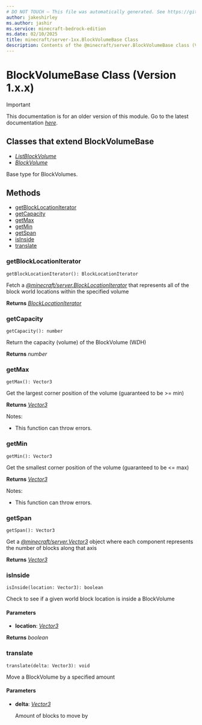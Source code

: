 ```yaml
---
# DO NOT TOUCH — This file was automatically generated. See https://github.com/mojang/minecraftapidocsgenerator to modify descriptions, examples, etc.
author: jakeshirley
ms.author: jashir
ms.service: minecraft-bedrock-edition
ms.date: 02/10/2025
title: minecraft/server-1xx.BlockVolumeBase Class
description: Contents of the @minecraft/server.BlockVolumeBase class (Version 1.x.x).
---
```

# BlockVolumeBase Class (Version 1.x.x)

> [!IMPORTANT]
> This documentation is for an older version of this module. Go to the latest documentation [*here*](../../../scriptapi/minecraft/server/BlockVolumeBase.md).

## Classes that extend BlockVolumeBase
- [*ListBlockVolume*](ListBlockVolume.md)
- [*BlockVolume*](BlockVolume.md)

Base type for BlockVolumes.

## Methods
- [getBlockLocationIterator](#getblocklocationiterator)
- [getCapacity](#getcapacity)
- [getMax](#getmax)
- [getMin](#getmin)
- [getSpan](#getspan)
- [isInside](#isinside)
- [translate](#translate)

### **getBlockLocationIterator**
`
getBlockLocationIterator(): BlockLocationIterator
`

Fetch a [*@minecraft/server.BlockLocationIterator*](../../../priorscriptapi/minecraft/server-1xx/BlockLocationIterator.md) that represents all of the block world locations within the specified volume

**Returns** [*BlockLocationIterator*](BlockLocationIterator.md)

### **getCapacity**
`
getCapacity(): number
`

Return the capacity (volume) of the BlockVolume (W*D*H)

**Returns** *number*

### **getMax**
`
getMax(): Vector3
`

Get the largest corner position of the volume (guaranteed to be >= min)

**Returns** [*Vector3*](Vector3.md)
  
Notes:
- This function can throw errors.

### **getMin**
`
getMin(): Vector3
`

Get the smallest corner position of the volume (guaranteed to be <= max)

**Returns** [*Vector3*](Vector3.md)
  
Notes:
- This function can throw errors.

### **getSpan**
`
getSpan(): Vector3
`

Get a [*@minecraft/server.Vector3*](../../../priorscriptapi/minecraft/server-1xx/Vector3.md) object where each component represents the number of blocks along that axis

**Returns** [*Vector3*](Vector3.md)

### **isInside**
`
isInside(location: Vector3): boolean
`

Check to see if a given world block location is inside a BlockVolume

#### **Parameters**
- **location**: [*Vector3*](Vector3.md)

**Returns** *boolean*

### **translate**
`
translate(delta: Vector3): void
`

Move a BlockVolume by a specified amount

#### **Parameters**
- **delta**: [*Vector3*](Vector3.md)
  
  Amount of blocks to move by
